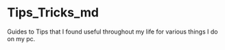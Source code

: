 # Tips_Tricks_md
Guides to Tips that I found useful throughout my life for various things I do on my pc.
